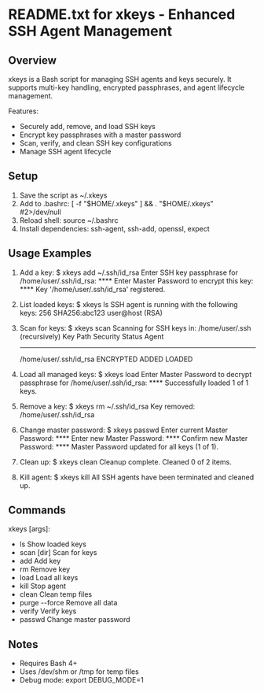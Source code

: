 README.txt for xkeys - Enhanced SSH Agent Management
===================================================

Overview
--------
xkeys is a Bash script for managing SSH agents and keys securely. It supports
multi-key handling, encrypted passphrases, and agent lifecycle management.

Features:
- Securely add, remove, and load SSH keys
- Encrypt key passphrases with a master password
- Scan, verify, and clean SSH key configurations
- Manage SSH agent lifecycle

Setup
-----
1. Save the script as ~/.xkeys
2. Add to .bashrc: [ -f "$HOME/.xkeys" ] && . "$HOME/.xkeys" #2>/dev/null
3. Reload shell: source ~/.bashrc
4. Install dependencies: ssh-agent, ssh-add, openssl, expect

Usage Examples
--------------
1. Add a key:
   $ xkeys add ~/.ssh/id_rsa
   Enter SSH key passphrase for /home/user/.ssh/id_rsa: ****
   Enter Master Password to encrypt this key: ****
   Key '/home/user/.ssh/id_rsa' registered.

2. List loaded keys:
   $ xkeys ls
   SSH agent is running with the following keys:
   256 SHA256:abc123 user@host (RSA)

3. Scan for keys:
   $ xkeys scan
   Scanning for SSH keys in: /home/user/.ssh (recursively)
   Key Path            Security    Status    Agent
   ------------------- ---------- ---------- ----------
   /home/user/.ssh/id_rsa ENCRYPTED  ADDED     LOADED

4. Load all managed keys:
   $ xkeys load
   Enter Master Password to decrypt passphrase for /home/user/.ssh/id_rsa: ****
   Successfully loaded 1 of 1 keys.

5. Remove a key:
   $ xkeys rm ~/.ssh/id_rsa
   Key removed: /home/user/.ssh/id_rsa

6. Change master password:
   $ xkeys passwd
   Enter current Master Password: ****
   Enter new Master Password: ****
   Confirm new Master Password: ****
   Master Password updated for all keys (1 of 1).

7. Clean up:
   $ xkeys clean
   Cleanup complete. Cleaned 0 of 2 items.

8. Kill agent:
   $ xkeys kill
   All SSH agents have been terminated and cleaned up.

Commands
--------
xkeys <command> [args]:
- ls          Show loaded keys
- scan [dir]  Scan for keys
- add <path>  Add key
- rm <path>   Remove key
- load        Load all keys
- kill        Stop agent
- clean       Clean temp files
- purge --force  Remove all data
- verify      Verify keys
- passwd      Change master password

Notes
-----
- Requires Bash 4+
- Uses /dev/shm or /tmp for temp files
- Debug mode: export DEBUG_MODE=1
